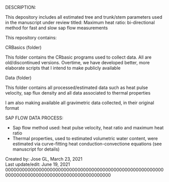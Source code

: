 DESCRIPTION:                                                                            
                                                                                                    
This depository includes all estimated tree and trunk/stem parameters used in the manuscript under review titled: Maximum heat ratio: bi-directional method for fast and slow sap flow measurements


This repository contains: 

CRBasics (folder)

This folder contains the CRbasic programs used to collect data. All are old/discontinued versions. Overtime, we have developed better, more elaborate scripts that I intend to make publicly available

Data (folder)

This folder contains all processed/estimated data such as heat pulse velocity, sap flux density and all data associated to thermal properties

I am also making available all gravimetric data collected, in their original format
                                                                                                    
                                                                                                    
SAP FLOW DATA PROCESS:                                                                        
 - Sap flow method used: heat pulse velocity, heat ratio and maximum heat ratio
 - Thermal properties, used to estimated volumetric water content, were estimated via curve-fitting heat conduction-convectione equations (see manuscript for details)
 
                                                                                                    
Created by: Jose GL, March 23, 2021                                                            
Last update/edit: June 19, 2021                                                                    
00000000000000000000000000000000000000000000000000000000000000000000000000000000000000000000000






